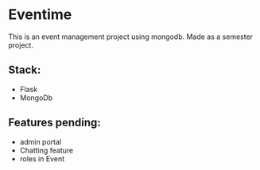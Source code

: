 # Eventime
This is an event management project using mongodb.
Made as a semester project.

## Stack:
* Flask
* MongoDb

## Features pending:
* admin portal
* Chatting feature
* roles in Event
